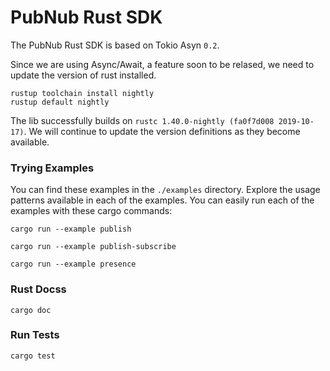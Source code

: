 # PubNub Rust SDK

The PubNub Rust SDK is based on Tokio Asyn `0.2`.

Since we are using Async/Await, a feature soon to be relased,
we need to update the version of rust installed.

```
rustup toolchain install nightly
rustup default nightly
```

The lib successfully builds on `rustc 1.40.0-nightly (fa0f7d008 2019-10-17)`.
We will continue to update the version definitions as they become available.

### Trying Examples

You can find these examples in the `./examples` directory.
Explore the usage patterns available in each of the examples.
You can easily run each of the examples with these cargo commands:

```
cargo run --example publish
```

```
cargo run --example publish-subscribe
```

```
cargo run --example presence
```

### Rust Docss

```
cargo doc
```

### Run Tests
```
cargo test
```
